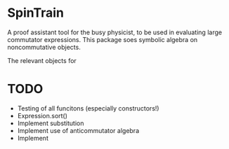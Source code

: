 # SpinTrain

A proof assistant tool for the busy physicist, to be used in evaluating large commutator expressions.
This package soes symbolic algebra on noncommutative objects. 

The relevant objects for 



# TODO

 - Testing of all funcitons (especially constructors!)
 - Expression.sort()
 - Implement substitution
 - Implement use of anticommutator algebra
 - Implement 
